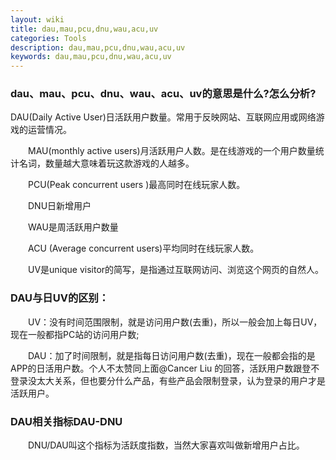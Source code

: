 ```yaml
---
layout: wiki
title: dau,mau,pcu,dnu,wau,acu,uv
categories: Tools
description: dau,mau,pcu,dnu,wau,acu,uv
keywords: dau,mau,pcu,dnu,wau,acu,uv
---
```


### dau、mau、pcu、dnu、wau、acu、uv的意思是什么?怎么分析?

DAU(Daily Active User)日活跃用户数量。常用于反映网站、互联网应用或网络游戏的运营情况。

　　MAU(monthly active users)月活跃用户人数。是在线游戏的一个用户数量统计名词，数量越大意味着玩这款游戏的人越多。

　　PCU(Peak concurrent users )最高同时在线玩家人数。

　　DNU日新增用户

　　WAU是周活跃用户数量

　　ACU (Average concurrent users)平均同时在线玩家人数。

　　UV是unique visitor的简写，是指通过互联网访问、浏览这个网页的自然人。

### DAU与日UV的区别：


　　UV：没有时间范围限制，就是访问用户数(去重)，所以一般会加上每日UV，现在一般都指PC站的访问用户数;

　　DAU：加了时间限制，就是指每日访问用户数(去重)，现在一般都会指的是APP的日活用户数。个人不太赞同上面@Cancer Liu 的回答，活跃用户数跟登不登录没太大关系，但也要分什么产品，有些产品会限制登录，认为登录的用户才是活跃用户。

### DAU相关指标DAU-DNU

　　DNU/DAU叫这个指标为活跃度指数，当然大家喜欢叫做新增用户占比。